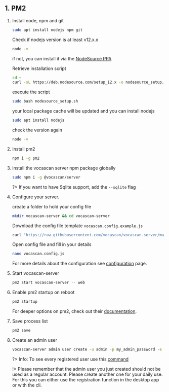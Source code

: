 ## 1. PM2

1. Install node, npm and git

   ```bash
   sudo apt install nodejs npm git
   ```

   Check if nodejs version is at least v12.x.x

   ```bash
   node -v
   ```

   if not, you can install it via the
   [NodeSource PPA](https://www.digitalocean.com/community/tutorials/how-to-install-node-js-on-ubuntu-20-04)

   Retrieve installation script

   ```bash
   cd ~
   curl -sL https://deb.nodesource.com/setup_12.x -o nodesource_setup.sh
   ```

   execute the script

   ```bash
   sudo bash nodesource_setup.sh
   ```

   your local package cache will be updated and you can install nodejs

   ```bash
   sudo apt install nodejs
   ```

   check the version again

   ```bash
   node -v
   ```

2. Install pm2

   ```bash
   npm i -g pm2
   ```

3. install the vocascan server npm package globally

   ```bash
   sudo npm i -g @vocascan/server
   ```

   ?> If you want to have Sqlite support, add the `--sqlite` flag

4. Configure your server.

   create a folder to hold your config file

   ```bash
   mkdir vocascan-server && cd vocascan-server
   ```

   Download the config file template `vocascan.config.example.js`

   ```bash
   curl "https://raw.githubusercontent.com/vocascan/vocascan-server/main/vocascan.config.example.js" -o vocascan.config.js
   ```

   Open config file and fill in your details

   ```bash
   nano vocascan.config.js
   ```

   For more details about the configuration see [configuration](vocascan-server/configuration) page.

5. Start vocascan-server

   ```bash
   pm2 start vocascan-server -- web
   ```

6. Enable pm2 startup on reboot

   ```bash
   pm2 startup
   ```

   For deeper options on pm2, check out their
   [documentation](https://pm2.keymetrics.io/docs/usage/pm2-doc-single-page/).

7. Save process list

   ```bash
   pm2 save
   ```

8. Create an admin user

   ```bash
   vocascan-server admin user create -u admin -p my_admin_password -e admin -r admin
   ```

   ?> Info: To see every registered user use this [command]("vocascan-server/cli#list")

   !> Please remember that the admin user you just created should not be used as a regular account. Please create
   another one for your daily use. For this you can either use the registration function in the desktop app or with the
   cli.
